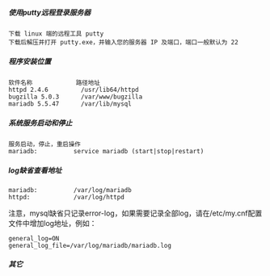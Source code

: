 ##### 使用putty远程登录服务器

	下载 linux 端的远程工具 putty 
	下载后解压并打开 putty.exe，并输入您的服务器 IP 及端口，端口一般默认为 22

##### 程序安装位置

	软件名称 			路径地址 
    httpd 2.4.6         /usr/lib64/httpd
	bugzilla 5.0.3 	    /var/www/bugzilla
	mariadb 5.5.47 	    /var/lib/mysql 

##### 系统服务启动和停止

	服务启动，停止，重启操作 
	mariadb:          service mariadb (start|stop|restart) 


##### log缺省查看地址

	mariadb:          /var/log/mariadb  
	httpd:            /var/log/httpd

注意，mysql缺省只记录error-log，如果需要记录全部log，请在/etc/my.cnf配置文件中增加log地址，例如：

	general_log=ON  
	general_log_file=/var/log/mariadb/mariadb.log

##### 其它

	
